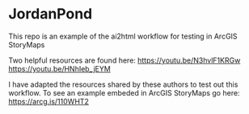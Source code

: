 # JordanPond
 This repo is an example of the ai2html workflow for testing in ArcGIS StoryMaps

 Two helpful resources are found here:
https://youtu.be/N3hvlF1KRGw
https://youtu.be/HNhIeb_jEYM

I have adapted the resources shared by these authors to test out this workflow. To see an example embeded in ArcGIS StoryMaps go here:
https://arcg.is/110WHT2
